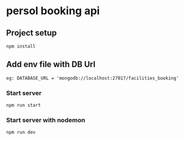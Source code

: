 # persol booking api

## Project setup
```
npm install
```

## Add env file with DB Url
```
eg: DATABASE_URL = 'mongodb://localhost:27017/facilities_booking'
```

### Start server
```
npm run start
```

### Start server with nodemon
```
npm run dev
```
